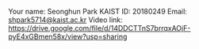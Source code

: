 Your name: Seonghun Park
KAIST ID: 20180249
Email: shpark5714@kaist.ac.kr
Video link: https://drive.google.com/file/d/14DDCTTnS7brrqxAOjF-pyE4xGBmen58x/view?usp=sharing
